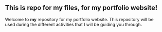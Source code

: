 ## This is repo for my files, for my portfolio website!

Welcome to **my** repository for my portfolio website. This repository will be used during the different activities that I will be guiding you through.
